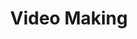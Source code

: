 ---
title: "Video Making"
description: "Description description description description description"
faIcon: "film"
---